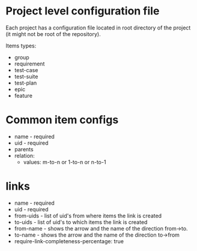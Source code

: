 # Project level configuration file

Each project has a configuration file located in root directory of the project (it might not be root of the repository).

Items types:

- group
- requirement
- test-case
- test-suite
- test-plan
- epic
- feature

# Common item configs

- name - required
- uid - required
- parents
- relation:
  - values: m-to-n or 1-to-n or n-to-1

# links

- name - required
- uid - required
- from-uids - list of uid's from where items the link is created
- to-uids - list of uid's to which items the link is created
- from-name - shows the arrow and the name of the direction from->to.
- to-name - shows the arrow and the name of the direction to->from
- require-link-completeness-percentage: true
